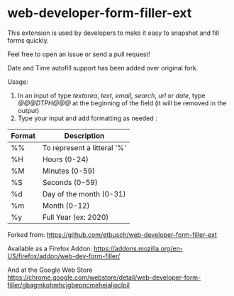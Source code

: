 web-developer-form-filler-ext
=============================

This extension is used by developers to make it easy to snapshot and fill forms quickly.

Feel free to open an issue or send a pull request!

Date and Time autofill support has been added over original fork.

Usage:
1. In an input of type _textarea_, _text_, _email_, _search_, _url_ or _date_, type _*@@@DTPH@@@*_ at the beginning of the field (it will be removed in the output)
2. Type your input and add formatting as needed :

| Format | Description |
|-|-|
| %% | To represent a litteral '%' |
| %H | Hours (0-24) |
| %M | Minutes (0-59) |
| %S | Seconds (0-59) |
| %d | Day of the month (0-31) |
| %m | Month (0-12) |
| %y | Full Year (ex: 2020) |

Forked from:
https://github.com/etbusch/web-developer-form-filler-ext

Available as a Firefox Addon:
https://addons.mozilla.org/en-US/firefox/addon/web-dev-form-filler/

And at the Google Web Store 
https://chrome.google.com/webstore/detail/web-developer-form-filler/gbagmkohmhcjgbepncmehejaljoclpil



